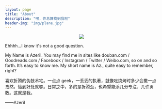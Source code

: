 ```yaml
---
layout: page
title: "About"
description: "嘿，你总算找到我啦"
header-img: "img/plane.jpg"
---
```



<center>
    <p><img src="http://dreamofbook.qiniudn.com/Zero.png" align="center"></p>
</center>

Ehhhh...I know it's not a good question.

My Name is Azeril. You may find me in sites like douban.com / Goodreads.com / Facebook / Instagram / Twitter / Weibo.com, so on and so forth. It’s easy to know me. My short name is Az., quite easy to remember, right?

喜欢折腾的伪技术宅。一点点 geek，一丢丢的执著，就像吃烧烤时多少会撒一点孜然，恰到好处就够。日常之中，多的是折腾劲，也希望能添几分专注、几许勇敢。这就是我。

——Azeril

